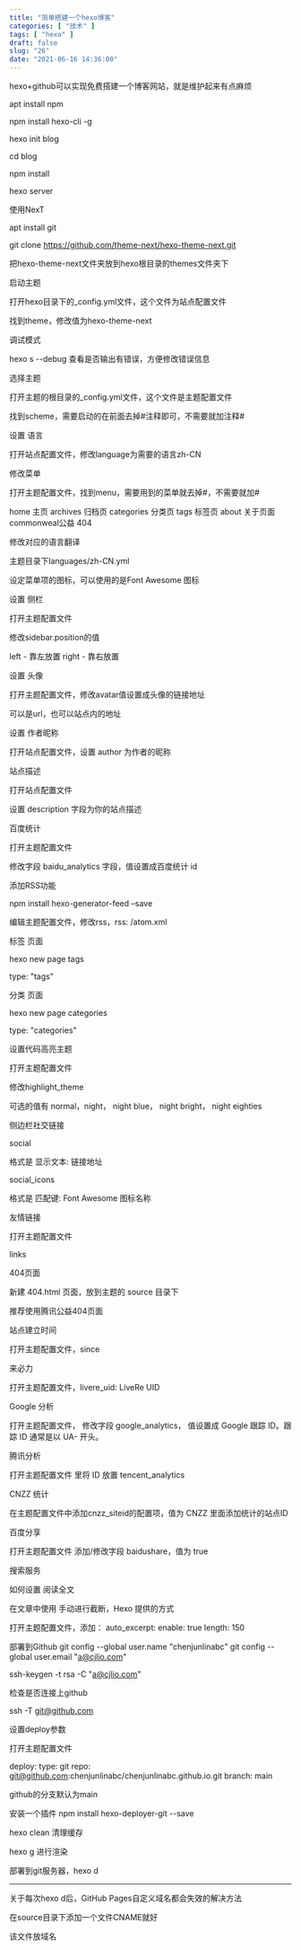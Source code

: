 ```yaml
---
title: "简单搭建一个hexo博客"
categories: [ "技术" ]
tags: [ "hexo" ]
draft: false
slug: "26"
date: "2021-06-16 14:36:00"
---
```


hexo+github可以实现免费搭建一个博客网站，就是维护起来有点麻烦


apt install npm

npm install hexo-cli -g

hexo init blog

cd blog

npm install

hexo server

使用NexT

apt install git

git clone https://github.com/theme-next/hexo-theme-next.git

把hexo-theme-next文件夹放到hexo根目录的themes文件夹下

启动主题

打开hexo目录下的_config.yml文件，这个文件为站点配置文件

找到theme，修改值为hexo-theme-next

调试模式

hexo s --debug
查看是否输出有错误，方便修改错误信息

选择主题

打开主题的根目录的_config.yml文件，这个文件是主题配置文件

找到scheme，需要启动的在前面去掉#注释即可，不需要就加注释#

设置 语言

打开站点配置文件，修改language为需要的语言zh-CN

修改菜单

打开主题配置文件，找到menu，需要用到的菜单就去掉#，不需要就加#

home 主页
archives 归档页
categories 分类页
tags 标签页
about 关于页面
commonweal公益 404

修改对应的语言翻译

主题目录下languages/zh-CN.yml

设定菜单项的图标，可以使用的是Font Awesome 图标

设置 侧栏

打开主题配置文件

修改sidebar.position的值

left - 靠左放置
right - 靠右放置

设置 头像

打开主题配置文件，修改avatar值设置成头像的链接地址

可以是url，也可以站点内的地址

设置 作者昵称

打开站点配置文件，设置 author 为作者的昵称

站点描述

打开站点配置文件

设置 description 字段为你的站点描述

百度统计

打开主题配置文件

修改字段 baidu_analytics 字段，值设置成百度统计 id

添加RSS功能

npm install hexo-generator-feed –save

编辑主题配置文件，修改rss，rss: /atom.xml

标签 页面

hexo new page tags

type: "tags"

分类 页面

hexo new page categories

type: "categories"

设置代码高亮主题

打开主题配置文件

修改highlight_theme

可选的值有 normal，night， night blue， night bright， night eighties

侧边栏社交链接

social

格式是 显示文本: 链接地址

social_icons

格式是 匹配键: Font Awesome 图标名称

友情链接

打开主题配置文件

links

404页面

新建 404.html 页面，放到主题的 source 目录下

推荐使用腾讯公益404页面

站点建立时间

打开主题配置文件，since

来必力

打开主题配置文件，livere_uid: LiveRe UID

Google 分析

打开主题配置文件， 修改字段 google_analytics，
值设置成 Google 跟踪 ID。跟踪 ID 通常是以 UA- 开头。

腾讯分析

打开主题配置文件 里将 ID 放置 tencent_analytics

CNZZ 统计

在主题配置文件中添加cnzz_siteid的配置项，值为 CNZZ 里面添加统计的站点ID

百度分享

打开主题配置文件
添加/修改字段 baidushare，值为 true

搜索服务

如何设置 阅读全文

在文章中使用 <!-- more --> 手动进行截断，Hexo 提供的方式

打开主题配置文件，添加：
auto_excerpt:
enable: true
length: 150

部署到Github
git config --global user.name "chenjunlinabc"
git config --global user.email "a@cjlio.com"

ssh-keygen -t rsa -C "a@cjlio.com"

检查是否连接上github

ssh -T git@github.com

设置deploy参数

打开主题配置文件

deploy:
type: git
repo: git@github.com:chenjunlinabc/chenjunlinabc.github.io.git
branch: main

github的分支默认为main

安装一个插件
npm install hexo-deployer-git --save

hexo clean 清理缓存

hexo g 进行渲染

部署到git服务器，hexo d


---

关于每次hexo d后，GitHub Pages自定义域名都会失效的解决方法

在source目录下添加一个文件CNAME就好

该文件放域名